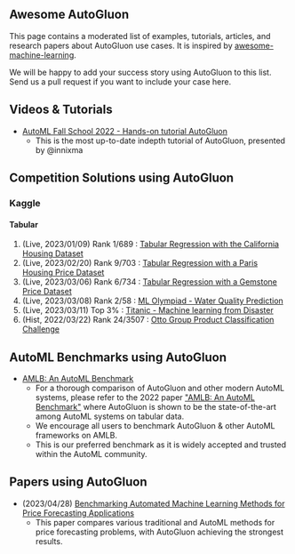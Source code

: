 Awesome AutoGluon
-----------------

This page contains a moderated list of examples, tutorials, articles, and research papers about AutoGluon use cases.
It is inspired by [awesome-machine-learning](https://github.com/dmlc/mxnet/blob/master/example/README.md).

We will be happy to add your success story using AutoGluon to this list.
Send us a pull request if you want to include your case here.

## Videos & Tutorials
* [AutoML Fall School 2022 - Hands-on tutorial AutoGluon](https://www.youtube.com/watch?v=VAAITEds-28)
  * This is the most up-to-date indepth tutorial of AutoGluon, presented by @innixma

## Competition Solutions using AutoGluon

### Kaggle

#### Tabular

1. (Live, 2023/01/09) Rank 1/689 : [Tabular Regression with the California Housing Dataset](https://www.kaggle.com/competitions/playground-series-s3e1/discussion/377137)
2. (Live, 2023/02/20) Rank 9/703 : [Tabular Regression with a Paris Housing Price Dataset](https://www.kaggle.com/competitions/playground-series-s3e6/discussion/389151)
3. (Live, 2023/03/06) Rank 6/734 : [Tabular Regression with a Gemstone Price Dataset](https://www.kaggle.com/competitions/playground-series-s3e8/discussion/392820)
4. (Live, 2023/03/08) Rank 2/58 : [ML Olympiad - Water Quality Prediction](https://www.kaggle.com/competitions/ml-olympiad-waterqualityprediction/discussion/393393)
5. (Live, 2023/03/11) Top 3% : [Titanic - Machine learning from Disaster](https://www.kaggle.com/competitions/titanic/discussion/394105#2178151)
6. (Hist,  2022/03/22) Rank 24/3507 : [Otto Group Product Classification Challenge](https://www.kaggle.com/code/innixma/autogluon-rank-24-in-1-line-of-code)

## AutoML Benchmarks using AutoGluon
* [AMLB: An AutoML Benchmark](https://openml.github.io/automlbenchmark/)
  * For a thorough comparison of AutoGluon and other modern AutoML systems, please refer to the 2022 paper ["AMLB: An AutoML Benchmark"](https://arxiv.org/abs/2207.12560) where AutoGluon is shown to be the state-of-the-art among AutoML systems on tabular data.
  * We encourage all users to benchmark AutoGluon & other AutoML frameworks on AMLB.
  * This is our preferred benchmark as it is widely accepted and trusted within the AutoML community.

## Papers using AutoGluon
* (2023/04/28) [Benchmarking Automated Machine Learning Methods for Price Forecasting Applications](https://arxiv.org/abs/2304.14735)
  * This paper compares various traditional and AutoML methods for price forecasting problems, with AutoGluon achieving the strongest results.
